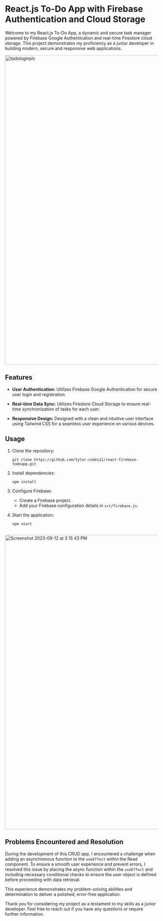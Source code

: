 # React.js To-Do App with Firebase Authentication and Cloud Storage

Welcome to my React.js To-Do App, a dynamic and secure task manager powered by Firebase Google Authentication and real-time Firestore cloud storage. This project demonstrates my proficiency as a junior developer in building modern, secure and responsive web applications.

<img width="1017" alt="todologinpic" src="https://github.com/tylercodes-11/react-firebase-todoapp/assets/96836274/04dc9029-fe32-4d3c-b2de-6bc8249f2247">


## Features

- **User Authentication:** Utilizes Firebase Google Authentication for secure user login and registration.

- **Real-time Data Sync:** Utilizes Firestore Cloud Storage to ensure real-time synchronization of tasks for each user.

- **Responsive Design:** Designed with a clean and intuitive user interface using Tailwind CSS for a seamless user experience on various devices.

## Usage

1. Clone the repository:
   ```
   git clone https://github.com/tyler-codes11/react-firebase-todoapp.git
   ```

2. Install dependencies:
   ```
   npm install
   ```

3. Configure Firebase:
   - Create a Firebase project.
   - Add your Firebase configuration details in `src/firebase.js`.

4. Start the application:
   ```
   npm start
   ```
##
   <img width="967" alt="Screenshot 2023-09-12 at 3 15 43 PM" src="https://github.com/tylercodes-11/react-firebase-todoapp/assets/96836274/edb30aa0-fc36-41b5-bac7-89bc40291d33">


## Problems Encountered and Resolution

During the development of this CRUD app, I encountered a challenge when adding an asynchronous function to the `useEffect` within the Read component. To ensure a smooth user experience and prevent errors, I resolved this issue by placing the async function within the `useEffect` and including necessary conditional checks to ensure the user object is defined before proceeding with data retrieval.

This experience demonstrates my problem-solving abilities and determination to deliver a polished, error-free application.

Thank you for considering my project as a testament to my skills as a junior developer. Feel free to reach out if you have any questions or require further information.
